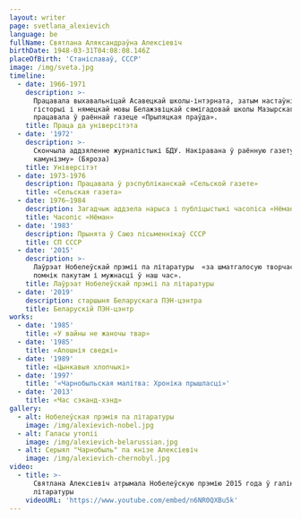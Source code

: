 ```yaml
---
layout: writer
page: svetlana_alexievich
language: be
fullName: Святлана Аляксандраўна Алексіевіч
birthDate: 1948-03-31T04:08:08.146Z
placeOfBirth: 'Станіславаў, СССР'
image: /img/sveta.jpg
timeline:
  - date: 1966-1971
    description: >-
      Працавала выхавальніцай Асавецкай школы-інтэрната, затым настаўніцай
      гісторыі і нямецкай мовы Белажэвіцкай сямігадовай школы Мазырскага раёна,
      працавала ў раённай газеце «Прыпяцкая праўда».
    title: Праца да універсітэта
  - date: '1972'
    description: >-
      Скончыла аддзяленне журналістыкі БДУ. Накіравана ў раённую газету «Маяк
      камунізму» (Бяроза)
    title: Універсітэт
  - date: 1973-1976
    description: Працавала ў рэспубліканскай «Сельской газете»
    title: «Сельская газета»
  - date: 1976—1984
    description: Загадчык аддзела нарыса і публіцыстыкі часопіса «Нёман»
    title: Часопіс «Нёман»
  - date: '1983'
    description: Прынята ў Саюз пісьменнікаў СССР
    title: СП СССР
  - date: '2015'
    description: >-
      Лаўрэат Нобелеўскай прэміі па літаратуры  «за шматгалосую творчасць —
      помнік пакутам і мужнасці ў наш час».
    title: Лаўрэат Нобелеўскай прэміі па літаратуры
  - date: '2019'
    description: старшыня Беларускага ПЭН-цэнтра
    title: Беларускій ПЭН-цэнтр
works:
  - date: '1985'
    title: «У вайны не жаночы твар»
  - date: '1985'
    title: «Апошнія сведкі»
  - date: '1989'
    title: «Цынкавыя хлопчыкі»
  - date: '1997'
    title: '«Чарнобыльская малітва: Хроніка прышласці»'
  - date: '2013'
    title: «Час сэканд-хэнд»
gallery:
  - alt: Нобелеўская прэмія па літаратуры
    image: /img/alexievich-nobel.jpg
  - alt: Галасы утопіі
    image: /img/alexievich-belarussian.jpg
  - alt: Серыял "Чарнобыль" па кнізе Алексіевіч
    image: /img/alexievich-chernobyl.jpg
video:
  - title: >-
      Святлана Алексіевіч атрымала Нобелеўскую прэмію 2015 года ў галіне
      літаратуры
    videoURL: 'https://www.youtube.com/embed/n6NR0QXBu5k'
---
```


